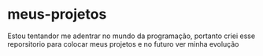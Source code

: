 # meus-projetos

Estou tentandor me adentrar no mundo da programação,
portanto criei esse reporsitorio para colocar meus projetos e no futuro ver minha evolução
